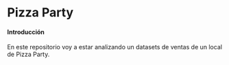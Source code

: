 # Pizza Party

#### Introducción

En este repositorio voy a estar analizando un datasets de ventas de un local de Pizza Party.